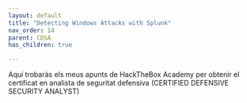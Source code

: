 ```yaml
---
layout: default
title: "Detecting Windows Attacks with Splunk"
nav_order: 14
parent: CDSA
has_children: true

---
```



Aquí trobaràs els meus apunts de HackTheBox Academy per obtenir el certificat en analista de seguritat defensiva (CERTIFIED DEFENSIVE SECURITY ANALYST)